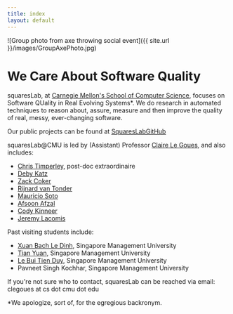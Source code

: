```yaml
---
title: index
layout: default
---
```


![Group photo from axe throwing social event]({{ site.url }}/images/GroupAxePhoto.jpg)

# We Care About Software Quality

squaresLab, at <a href="https://http://www.cs.cmu.edu/">Carnegie Mellon's
School of Computer Science</a>, focuses on Software QUality in Real Evolving
Systems*. We do research in automated techniques to reason about, assure,
measure and then improve the quality of real, messy, ever-changing
software.

Our public projects can be found at [SquaresLabGitHub](https://github.com/squaresLab) 

squaresLab@CMU is led by (Assistant) Professor [Claire Le Goues](http://www.clairelegoues.com), and also includes:

*   [Chris Timperley](http://www.christimperley.co.uk), post-doc extraordinaire
*   [Deby Katz](http://www.cs.cmu.edu/~dskatz/)
*   [Zack Coker](http://www.andrew.cmu.edu/user/zfc/)
* [Rijnard van Tonder](http://www.cs.cmu.edu/~rvantond/)
* [Mauricio Soto](http://www.cs.cmu.edu/~msotogon/) 
*   [Afsoon Afzal](http://www.cs.cmu.edu/~afsoona) 
*   [Cody Kinneer](http://kinneerc.github.io)
*   [Jeremy Lacomis](http://www.cs.cmu.edu/~jlacomis/)

Past visiting students include:
* [Xuan Bach Le Dinh](https://sites.google.com/site/xuanbach0789/home), Singapore Management University
* [Tian Yuan](http://www.mysmu.edu/phdis2012/yuan.tian.2012/), Singapore Management University
* [Le Bui Tien Duy](https://sites.google.com/site/lebuitienduy), Singapore Management University
* Pavneet Singh Kochhar, Singapore Management University

If you're not sure who to contact, squaresLab can be reached via email: clegoues at cs dot cmu dot edu


*We apologize, sort of, for the egregious backronym.

